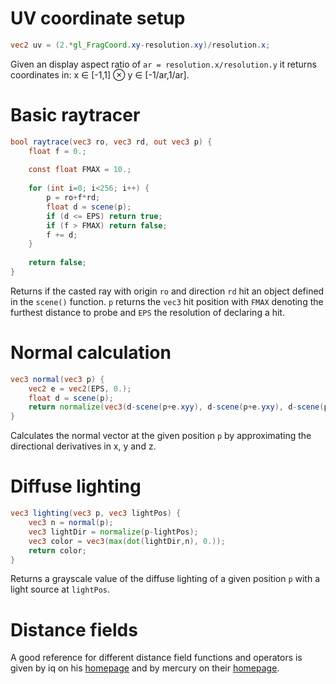 # UV coordinate setup

```GLSL
vec2 uv = (2.*gl_FragCoord.xy-resolution.xy)/resolution.x;
```

Given an display aspect ratio of `ar = resolution.x/resolution.y` it returns coordinates in: x ∈ [-1,1] ⊗ y ∈ [-1/ar,1/ar].

# Basic raytracer

```GLSL
bool raytrace(vec3 ro, vec3 rd, out vec3 p) {
	float f = 0.;
	
	const float FMAX = 10.;
	
	for (int i=0; i<256; i++) {
		p = ro+f*rd;
		float d = scene(p);
		if (d <= EPS) return true;
		if (f > FMAX) return false;
		f += d;
	}
	
	return false;
}
```

Returns if the casted ray with origin `ro` and direction `rd` hit an object defined in the `scene()` function. `p` returns the `vec3` hit position with `FMAX` denoting the furthest distance to probe and `EPS` the resolution of declaring a hit.

# Normal calculation

```GLSL
vec3 normal(vec3 p) {
	vec2 e = vec2(EPS, 0.);
	float d = scene(p);
	return normalize(vec3(d-scene(p+e.xyy), d-scene(p+e.yxy), d-scene(p+e.yyx)));
}
```

Calculates the normal vector at the given position `p` by approximating the directional derivatives in x, y and z.

# Diffuse lighting

```GLSL
vec3 lighting(vec3 p, vec3 lightPos) {
	vec3 n = normal(p);
	vec3 lightDir = normalize(p-lightPos);
	vec3 color = vec3(max(dot(lightDir,n), 0.));
	return color;
}
```

Returns a grayscale value of the diffuse lighting of a given position `p` with a light source at `lightPos`.

# Distance fields

A good reference for different distance field functions and operators is given by iq on his [homepage](http://iquilezles.org/www/articles/distfunctions/distfunctions.htm) and by mercury on their [homepage](http://mercury.sexy/hg_sdf/).
